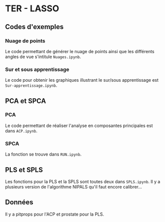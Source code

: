# TER - LASSO
## Codes d'exemples
### Nuage de points
Le code permettant de générer le nuage de points ainsi que les différents angles de vue s'intitule `Nuages.ipynb`.

### Sur et sous apprentissage
Le code pour obtenir les graphiques illustrant le sur/sous apprentissage est `Sur-apprentissage.ipynb`.

## PCA et SPCA
### PCA 
Le code permettant de réaliser l'analyse en composantes principales est dans `ACP.ipynb`.

### SPCA 
La fonction se trouve dans `RUN.ipynb`.

## PLS et SPLS
Les fonctions pour la PLS et la SPLS sont toutes deux dans `SPLS.ipynb`. Il y a plusieurs version de l'algorithme NIPALS qu'il faut encore calibrer... 

## Données

Il y a pitprops pour l'ACP et prostate pour la PLS.